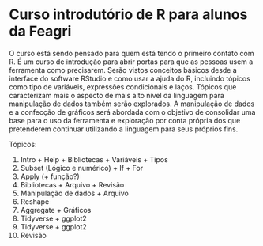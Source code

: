 ﻿# Curso introdutório de R para alunos da Feagri
O curso está sendo pensado para quem está tendo o primeiro contato com R. É um curso de introdução para abrir portas para que as pessoas usem a ferramenta como precisarem. Serão vistos conceitos básicos desde a interface do software RStudio e como usar a ajuda do R, incluindo tópicos como tipo de variáveis, expressões condicionais e laços. Tópicos que caracterizam mais o aspecto de mais alto nível da linguagem para manipulação de dados também serão explorados. A manipulação de dados e a confecção de gráficos será abordada com o objetivo de consolidar uma base para o uso da ferramenta e exploração por conta própria dos que pretenderem continuar utilizando a linguagem para seus próprios fins.


Tópicos:
1. Intro + Help + Bibliotecas + Variáveis + Tipos
2. Subset (Lógico e numérico) + If + For
3. Apply (+ função?)
4. Bibliotecas + Arquivo + Revisão
5. Manipulação de dados + Arquivo
6. Reshape
7. Aggregate + Gráficos
8. Tidyverse + ggplot2
9. Tidyverse + ggplot2
10. Revisão	
